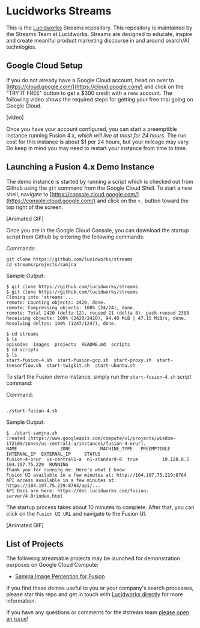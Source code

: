 # Lucidworks Streams
This is the [Lucidworks](https://lucidworks.com/) Streams repository. This repository is maintained by the Streams Team at Lucidworks. Streams are designed to educate, inspire and create meaniful product marketing discourse in and around search/AI technlogies.

## Google Cloud Setup
If you do not already have a Google Cloud account, head on over to [https://cloud.google.com/](https://cloud.google.com/) and click on the "TRY IT FREE" button to get a $300 credit with a new account. The following video shows the required steps for getting your free trial going on Google Cloud.

[video]

Once you have your account configured, you can start a preemptible instance running Fusion 4.x, *which will live at most for 24 hours*. The run cost for this instance is about $1 per 24 hours, but your mileage may vary. Do keep in mind you may need to restart your instance from time to time.

## Launching a Fusion 4.x Demo Instance
The demo instance is started by running a script which is checked out from Github using the `git` command from the Google Cloud Shell. To start a new shell, navigate to [https://console.cloud.google.com/](https://console.cloud.google.com/) and click on the `>_` button toward the top right of the screen.

[Animated GIF]

Once you are in the Google Cloud Console, you can download the startup script from Github by entering the following commands:

Commands:
```
git clone https://github.com/lucidworks/streams
cd streams/projects/samjna
```

Sample Output:
```
$ git clone https://github.com/lucidworks/streams
$ git clone https://github.com/lucidworks/streams
Cloning into 'streams'...
remote: Counting objects: 2420, done.
remote: Compressing objects: 100% (24/24), done.
remote: Total 2420 (delta 12), reused 21 (delta 8), pack-reused 2388
Receiving objects: 100% (2420/2420), 94.40 MiB | 47.15 MiB/s, done.
Resolving deltas: 100% (1247/1247), done.

$ cd streams
$ ls
episodes  images  projects  README.md  scripts
$ cd scripts
$ ls
start-fusion-4.sh  start-fusion-gcp.sh  start-proxy.sh  start-tensorflow.sh  start-twigkit.sh  start-ubuntu.sh
```

To start the Fusion demo instance, simply run the `start-fusion-4.sh` script command:

Command:
```

./start-fusion-4.sh
```

Sample Output:
```
$ ./start-samjna.sh
Created [https://www.googleapis.com/compute/v1/projects/wisdom-172109/zones/us-central1-a/instances/fusion-4-orur].
NAME                ZONE           MACHINE_TYPE   PREEMPTIBLE  INTERNAL_IP  EXTERNAL_IP     STATUS
fusion-4-orur  us-central1-a  n1-standard-8  true         10.128.0.5   104.197.75.229  RUNNING
Thank you for running me. Here's what I know:
Fusion UI available in a few minutes at: http://104.197.75.229:8764
API access available in a few minutes at: https://104.197.75.229:8764/api/...
API Docs are here: https://doc.lucidworks.com/fusion-server/4.0/index.html
```

The startup process takes about 10 minutes to complete. After that, you can click on the `Fusion UI URL` and navigate to the Fusion UI.

[Animated GIF]

## List of Projects
The following streamable projects may be launched for demonstration purposes on Google Cloud Compute:

- [Samjna Image Perception for Fusion](https://github.com/lucidworks/streams/tree/master/projects/samjna)


If you find these demos useful to you or your company's search processes, please star this repo and get in touch with [Lucidworks directly](https://lucidworks.com/ppc/lucidworks-fusion-solr/?utm_source=streams) for more information. 

If you have any questions or comments for the #stream team [please open an issue](https://github.com/lucidworks/streams/issues)!
